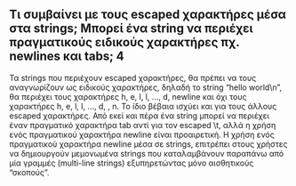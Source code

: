 Τι συμβαίνει με τους escaped χαρακτήρες μέσα στα strings; Μπορεί ένα string να περιέχει πραγματικούς ειδικούς χαρακτήρες πχ. newlines και tabs; 4
-------------------------
Τα strings που περιέχουν escaped χαρακτήρες, θα πρέπει να τους αναγνωρίζουν ως ειδικούς χαρακτήρες, δηλαδή το string “hello world\n”, θα περιέχει τους χαρακτήρες h, e, l, l, ..., d, newline και όχι τους χαρακτήρες h, e, l, l, ..., d, \, n. Το ίδιο βέβαια ισχύει και για τους άλλους escaped χαρακτήρες. Από εκεί και πέρα ένα string μπορεί να περιέχει έναν πραγματικό χαρακτήρα tab αντί για τον escaped \t, αλλά η χρήση ενός πραγματικού χαρακτήρα newline είναι προαιρετική. Η χρήση ενός πραγματικού χαρακτήρα newline μέσα σε strings, επιτρέπει στους χρήστες να δημιουργούν μεμονωμένα strings που καταλαμβάνουν παραπάνω από μία γραμμές (multi-line strings) εξυπηρετώντας μόνο αισθητικούς “σκοπούς”.
